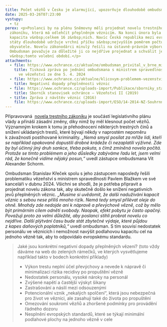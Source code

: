 ```yaml
---
title: Počet vězňů v Česku je alarmující, upozorňuje dlouhodobě ombudsman
date: 2025-03-26T07:23:00
vystupy:
  - tz
perex: <p>Poslanci by na plénu Sněmovny měli projednat novelu trestního
  zákoníku, která má odlehčit přeplněným věznicím. Na konci února byla přeplněná
  kapacita v&nbsp;celkem 16 z&nbsp;nich. Navíc Česká republika mezi evropskými
  státy dlouhodobě udržuje vrchní příčku s&nbsp;nejvyšším poměrem počtu vězňů na
  obyvatele. Novelu zákonodárci minulý řešili na ústavně-právním výboru.
  Ombudsman považuje za důležité ji co nejdříve projednat a schválit ještě
  v&nbsp;tomto volební období.</p>
attachments:
  - file: https://www.ochrance.cz/aktualne/ombudsman_privital_v_brne_ministra_spravedlnosti-_jednali_o_reseni_prutahu_ve_slozitych_soudnich_sporech_situaci_ve_vezenstvi_nebo_o_vyuzivani_podpurnych_opatreni_pro_lidi_s_postizenim/
    title: Tisková zpráva po jednání ombudsmana s ministrem spravedlnosti k situaci
      ve vězeňství ze dne 5. 4. 2024
  - file: https://www.ochrance.cz/aktualne/klicovym-problemem-vezenstvi-je-preplnenost/
    title: Negativní dopady přeplněnosti věznic
  - file: https://www.ochrance.cz/uploads-import/Publikace/sborniky_stanoviska/Sbornik_Vezenstvi_II.pdf
    title: Sborník stanovisek ochránce – Vězeňství II (2019)
  - title: Zpráva z návštěv věznic (2016)
    file: https://www.ochrance.cz/uploads-import/ESO/14-2014-NZ-Souhrnna_zprava_z_navstev_veznic.pdf
---
```

<p>Připravovaná&nbsp;
<a href="https://odok.cz/portal/veklep/material/KORND3QJZZZ3/">novela trestního zákoníku</a> je součástí legislativního plánu vlády a přináší zásadní změny, díky nimž by měl klesnout počet vězňů. Významným krokem k tomu je přehodnocení některých trestných činů a snížení ukládaných trestů, které bývají někdy v&nbsp;naprostém nepoměru k&nbsp;závažnosti postihované kriminality. 
<i>„Nemá smysl posílat za mříže lidi, kteří se například opakovaně dopustili drobné krádeže či nezaplatili výživné. Zde by byl účinný jiný druh sankce, třeba pokuta, s&nbsp;čímž zmíněná novela počítá. Protože se tímto problémem a jeho důsledky zabýváme řadu let, jsem velmi rád, že konečně vidíme nějaký posun,“</i> uvedl zástupce ombudsmana Vít Alexander Schorm.&nbsp;</p>
<p>Ombudsman Stanislav Křeček spolu s&nbsp;jeho zástupcem naposledy řešili problematiku vězeňství s&nbsp;ministrem spravedlnosti Pavlem Blažkem ve své kanceláři v&nbsp;dubnu 2024. Všichni se shodli, že je potřeba připravit a projednat novelu zákona tak, aby skutečně došlo ke snížení negativních jevů přeplněných věznic. 
<i>„Musíme si uvědomit, že další nadužívání kapacit věznic s sebou nese příliš mnoho&nbsp;</i>rizik. 
<i>Nemá tedy smysl přilévat oleje do ohně. Mnohdy zde nedojde ani k&nbsp;nápravě a převýchově vězně, což by mělo být primárním cílem odnětí svobody. Naopak, efekt pobytu je často opačný. Považuji proto za velmi důležité, aby poslanci stihli probrat novelu co nejdříve. Další plýtvání času bude stát zbytečné výdaje, které půjdou z&nbsp;kapes daňových poplatníků,“&nbsp;</i>uvedl ombudsman. S&nbsp;tím souvisí nedostatek personálu ve věznicích i nemožnost navýšit podlahovou kapacitu cel na jednoho vězně tak, aby to odpovídalo evropskému standardu.&nbsp;</p>
<blockquote>
<p>Jaké jsou konkrétní negativní dopady přeplněných vězení? (toto vždy dáváme na web do zelených rámečků, ve kterých vysvětlujeme například takto v&nbsp;bodech konkrétní příklady)</p>
<ul>
<li>Výkon trestu neplní účel převýchovy a nevede k&nbsp;nápravě či minimalizaci rizika recidivy po propuštění vězně</li>
<li>Nedostatek personálu, vysoké nároky na personál</li>
<li>Zvýšené napětí a častější výskyt šikany</li>
<li>Zastrašování a násilí mezi odsouzenými</li>
<li>Potencionální vznik „nekalých spolčení“, která jsou nebezpečná pro život ve věznici, ale zasahují také do života po propuštění</li>
<li>Omezování soukromí vězňů a zhoršené podmínky pro provádění řádného dozoru</li>
<li>Nesplnění evropských standardů, které se týkají minimální podlahové plochy na jednoho vězně v cele</li></ul></blockquote>
<p>&nbsp;</p>

